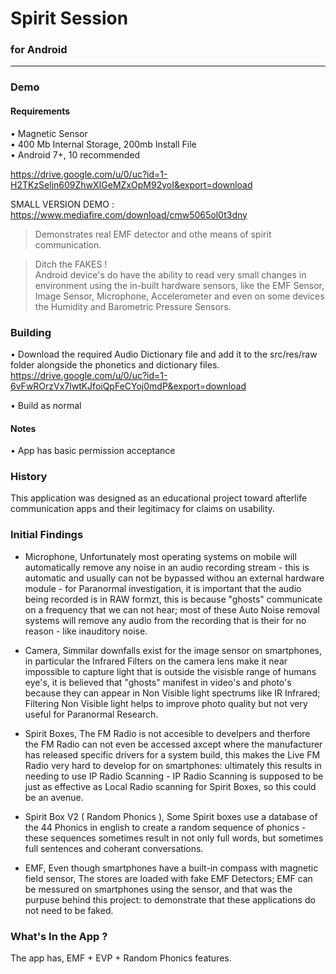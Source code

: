 # Spirit Session
### for Android  
---   
### Demo 
#### Requirements    
• Magnetic Sensor   
• 400 Mb Internal Storage, 200mb Install File    
• Android 7+, 10 recommended    
     
https://drive.google.com/u/0/uc?id=1-H2TKzSeljn609ZhwXIGeMZxOpM92yoI&export=download
       
   
SMALL VERSION DEMO : https://www.mediafire.com/download/cmw5065ol0t3dny
   


> Demonstrates real EMF detector and othe means of spirit communication.
   

> Ditch the FAKES !       
>  Android device's do have the ability to read very small changes in environment using the in-built hardware sensors, like the EMF Sensor, Image Sensor, Microphone, Accelerometer and even on some devices the Humidity and Barometric Pressure Sensors. 

### Building   
• Download the required Audio Dictionary file and add it to the src/res/raw folder alongside the phonetics and dictionary files.    
https://drive.google.com/u/0/uc?id=1-6vFwROrzVx7lwtKJfoiQpFeCYoj0mdP&export=download
    
• Build as normal   
 
#### Notes     
• App has basic permission acceptance

### History
This application was designed as an educational project toward afterlife communication apps and their legitimacy for claims on usability.
   
### Initial Findings    
- Microphone, Unfortunately most operating systems on mobile will automatically remove any noise in an audio recording stream - this is automatic and usually can not be bypassed withou an external hardware module - for Paranormal investigation, it is important that the audio being recorded is in RAW formzt, this is because "ghosts" communicate on a frequency that we can not hear; most of these Auto Noise removal systems will remove any audio from the recording that is their for no reason - like inauditory noise.      

- Camera, Simmilar downfalls exist for the image sensor on smartphones, in particular the Infrared Filters on the camera lens make it near impossible to capture light that is outside the visisble range of humans eye's, it is believed that "ghosts" manifest in video's and photo's because they can appear in Non Visible light spectrums like IR Infrared; Filtering Non Visible light helps to improve photo quality but not very useful for Paranormal Research.      

- Spirit Boxes, The FM Radio is not accesible to develpers and therfore the FM Radio can not even be accessed axcept where the manufacturer has released specific drivers for a system build, this makes the Live FM Radio very hard to develop for on smartphones: ultimately this results in needing to use IP Radio Scanning - IP Radio Scanning is supposed to be just as effective as Local Radio scanning for Spirit Boxes, so this could be an avenue.      

- Spirit Box V2 ( Random Phonics ), Some Spirit boxes use a database of the 44 Phonics in english to create a random sequence of phonics - these sequences sometimes result in not only full words, but sometimes full sentences and coherant conversations.

- EMF, Even though smartphones have a built-in compass with magnetic field sensor, The stores are loaded with fake EMF Detectors; EMF can be messured on smartphones using the sensor, and that was the purpuse behind this project: to demonstrate that these applications do not need to be faked.

### What's In the App ?   
The app has, EMF + EVP + Random Phonics features.

 



